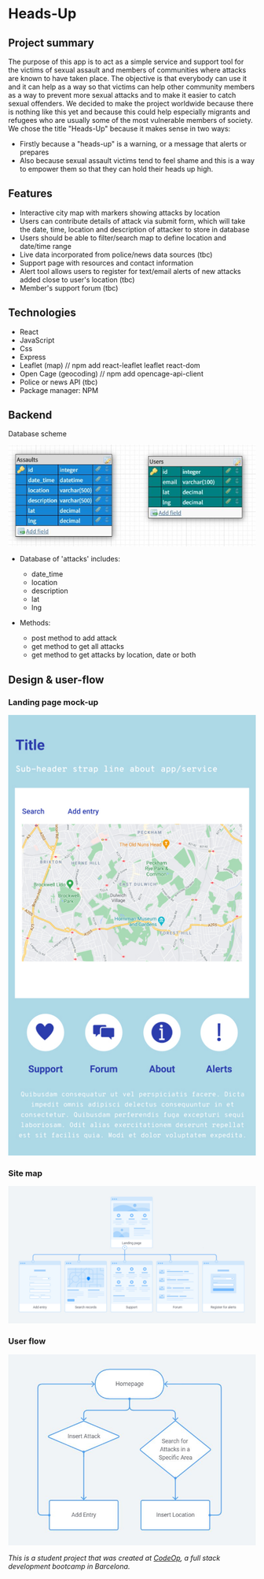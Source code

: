 # Heads-Up

## Project summary

The purpose of this app is to act as a simple service and support tool for the victims of sexual assault and members of communities where attacks are known to have taken place.
The objective is that everybody can use it and it can help as a way so that victims can help other community members as a way to prevent more sexual attacks and to make it easier to catch sexual offenders. We decided to make the project worldwide because there is nothing like this yet and because this could help especially migrants and refugees who are usually some of the most vulnerable members of society.
We chose the title "Heads-Up" because it makes sense in two ways:

* Firstly because a "heads-up" is a warning, or a message that alerts or prepares
* Also because sexual assault victims tend to feel shame and this is a way to empower them so that they can hold their heads up high.

## Features

* Interactive city map with markers showing attacks by location
* Users can contribute details of attack via submit form, which will take the date, time, location and description of attacker to store in database
* Users should be able to filter/search map to define location and date/time range
* Live data incorporated from police/news data sources (tbc)
* Support page with resources and contact information
* Alert tool allows users to register for text/email alerts of new attacks added close to user's location (tbc)
* Member's support forum (tbc)

## Technologies

* React
* JavaScript
* Css
* Express
* Leaflet (map) // npm add react-leaflet leaflet react-dom
* Open Cage (geocoding) // npm add opencage-api-client
* Police or news API (tbc)
* Package manager: NPM

## Backend

Database scheme

![Database](images/database.JPG)

* Database of 'attacks' includes:
  * date_time
  * location
  * description
  * lat
  * lng

* Methods:
  * post method to add attack
  * get method to get all attacks
  * get method to get attacks by location, date or both

## Design & user-flow

### Landing page mock-up

![Landing page](images/landing-page-mockup.jpg)

### Site map

![Site map](images/site-map.jpg)

### User flow

![User flow](images/userflow.JPG)

_This is a student project that was created at [CodeOp](http://codeop.tech), a full stack development bootcamp in Barcelona._

